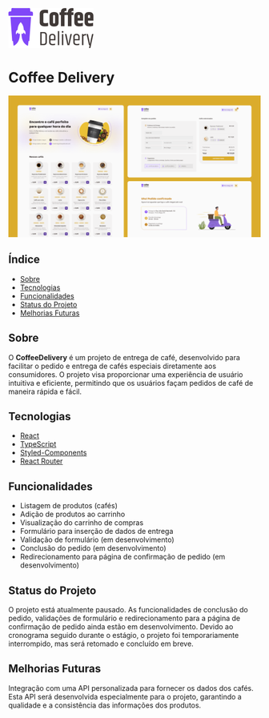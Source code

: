 ![Coffee Delivery Capa](/src/assets/logo.svg)

# Coffee Delivery

![Coffee Delivery Capa](/src/assets/capa.svg)

## Índice

- [Sobre](#sobre)
- [Tecnologias](#tecnologias)
- [Funcionalidades](#funcionalidades)
- [Status do Projeto](#status-do-projeto)
- [Melhorias Futuras](#melhorias-futuras)

## Sobre

O **CoffeeDelivery** é um projeto de entrega de café, desenvolvido para facilitar o pedido e entrega de cafés especiais diretamente aos consumidores. O projeto visa proporcionar uma experiência de usuário intuitiva e eficiente, permitindo que os usuários façam pedidos de café de maneira rápida e fácil.

## Tecnologias

- [React](https://reactjs.org/)
- [TypeScript](https://www.typescriptlang.org/)
- [Styled-Components](https://styled-components.com/)
- [React Router](https://reactrouter.com/)

## Funcionalidades

- Listagem de produtos (cafés)
- Adição de produtos ao carrinho
- Visualização do carrinho de compras
- Formulário para inserção de dados de entrega
- Validação de formulário (em desenvolvimento)
- Conclusão do pedido (em desenvolvimento)
- Redirecionamento para página de confirmação de pedido (em desenvolvimento)

## Status do Projeto

O projeto está atualmente pausado. As funcionalidades de conclusão do pedido, validações de formulário e redirecionamento para a página de confirmação de pedido ainda estão em desenvolvimento. Devido ao cronograma seguido durante o estágio, o projeto foi temporariamente interrompido, mas será retomado e concluído em breve.

## Melhorias Futuras

Integração com uma API personalizada para fornecer os dados dos cafés. Esta API será desenvolvida especialmente para o projeto, garantindo a qualidade e a consistência das informações dos produtos.
